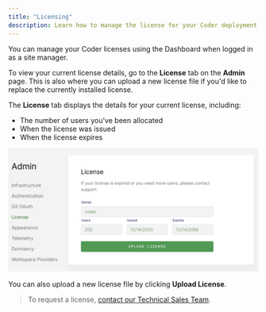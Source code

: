 ```yaml
---
title: "Licensing"
description: Learn how to manage the license for your Coder deployment.
---
```


You can manage your Coder licenses using the Dashboard when logged in as a site
manager.

To view your current license details, go to the **License** tab on the **Admin**
page. This is also where you can upload a new license file if you'd like to
replace the currently installed license.

The **License** tab displays the details for your current license, including:

- The number of users you've been allocated
- When the license was issued
- When the license expires

![License Configuration Screen](../assets/licensing.png)

You can also upload a new license file by clicking **Upload License**.

> To request a license,
> [contact our Technical Sales Team](https://coder.com/contact).
